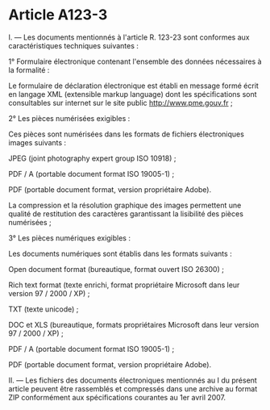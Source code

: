 # Article A123-3

I. ― Les documents mentionnés à l'article R. 123-23 sont conformes aux caractéristiques techniques suivantes :

1° Formulaire électronique contenant l'ensemble des données nécessaires à la formalité :

Le formulaire de déclaration électronique est établi en message formé écrit en langage XML (extensible markup language) dont les spécifications sont consultables sur internet sur le site public  http://www.pme.gouv.fr ;

2° Les pièces numérisées exigibles :

Ces pièces sont numérisées dans les formats de fichiers électroniques images suivants :

JPEG (joint photography expert group ISO 10918) ;

PDF / A (portable document format ISO 19005-1) ;

PDF (portable document format, version propriétaire Adobe).

La compression et la résolution graphique des images permettent une qualité de restitution des caractères garantissant la lisibilité des pièces numérisées ;

3° Les pièces numériques exigibles :

Les documents numériques sont établis dans les formats suivants :

Open document format (bureautique, format ouvert ISO 26300) ;

Rich text format (texte enrichi, format propriétaire Microsoft dans leur version 97 / 2000 / XP) ;

TXT (texte unicode) ;

DOC et XLS (bureautique, formats propriétaires Microsoft dans leur version 97 / 2000 / XP) ;

PDF / A (portable document format ISO 19005-1) ;

PDF (portable document format, version propriétaire Adobe).

II. ― Les fichiers des documents électroniques mentionnés au I du présent article peuvent être rassemblés et compressés dans une archive au format ZIP conformément aux spécifications courantes au 1er avril 2007.
